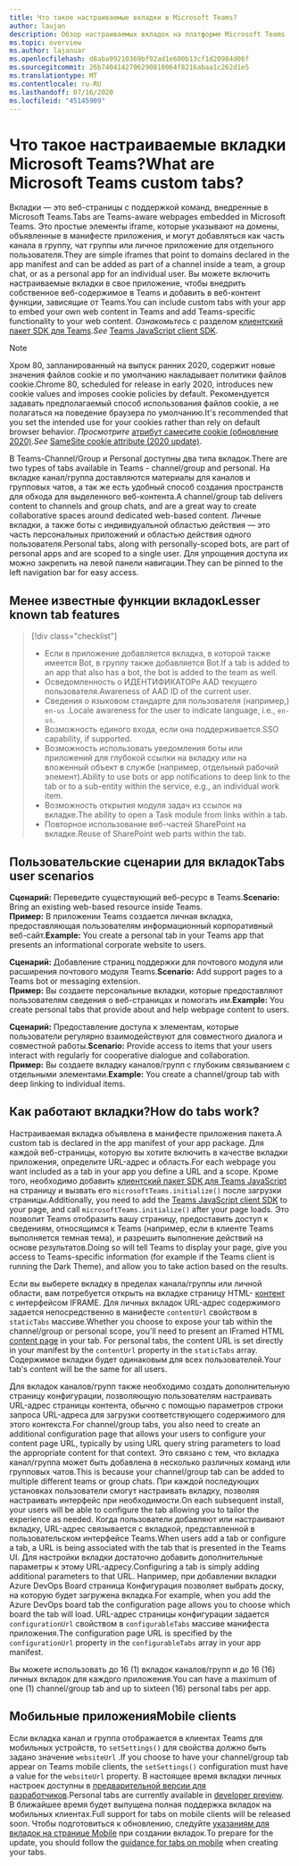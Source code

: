 ```yaml
---
title: Что такое настраиваемые вкладки в Microsoft Teams?
author: laujan
description: Обзор настраиваемых вкладок на платформе Microsoft Teams
ms.topic: overview
ms.author: lajanuar
ms.openlocfilehash: d8aba99210369bf92ad1e600b13cf1d20984d06f
ms.sourcegitcommit: 26b7404142706290810064f8216abaa1c262d1e5
ms.translationtype: MT
ms.contentlocale: ru-RU
ms.lasthandoff: 07/16/2020
ms.locfileid: "45145909"
---
```

# <a name="what-are-microsoft-teams-custom-tabs"></a><span data-ttu-id="ea5db-103">Что такое настраиваемые вкладки Microsoft Teams?</span><span class="sxs-lookup"><span data-stu-id="ea5db-103">What are Microsoft Teams custom tabs?</span></span>

<span data-ttu-id="ea5db-104">Вкладки — это веб-страницы с поддержкой команд, внедренные в Microsoft Teams.</span><span class="sxs-lookup"><span data-stu-id="ea5db-104">Tabs are Teams-aware webpages embedded in Microsoft Teams.</span></span> <span data-ttu-id="ea5db-105">Это простые элементы iframe, которые указывают на домены, объявленные в манифесте приложения, и могут добавляться как часть канала в группу, чат группы или личное приложение для отдельного пользователя.</span><span class="sxs-lookup"><span data-stu-id="ea5db-105">They are simple iframes that point to domains declared in the app manifest and can be added as part of a channel inside a team, a group chat, or as a personal app for an individual user.</span></span> <span data-ttu-id="ea5db-106">Вы можете включить настраиваемые вкладки в свое приложение, чтобы внедрить собственное веб-содержимое в Teams и добавить в веб-контент функции, зависящие от Teams.</span><span class="sxs-lookup"><span data-stu-id="ea5db-106">You can include custom tabs with your app to embed your own web content in Teams and add Teams-specific functionality to your web content.</span></span> <span data-ttu-id="ea5db-107">*Ознакомьтесь* с разделом [клиентский пакет SDK для Teams](/javascript/api/overview/msteams-client).</span><span class="sxs-lookup"><span data-stu-id="ea5db-107">*See* [Teams JavaScript client SDK](/javascript/api/overview/msteams-client).</span></span>

> [!NOTE]
> <span data-ttu-id="ea5db-108">Хром 80, запланированный на выпуск ранних 2020, содержит новые значения файлов cookie и по умолчанию накладывает политики файлов cookie.</span><span class="sxs-lookup"><span data-stu-id="ea5db-108">Chrome 80, scheduled for release in early 2020, introduces new cookie values and imposes cookie policies by default.</span></span> <span data-ttu-id="ea5db-109">Рекомендуется задавать предполагаемый способ использования файлов cookie, а не полагаться на поведение браузера по умолчанию.</span><span class="sxs-lookup"><span data-stu-id="ea5db-109">It's recommended that you set the intended use for your cookies rather than rely on default browser behavior.</span></span> <span data-ttu-id="ea5db-110">*Просмотрите* [атрибут самесите cookie (обновление 2020)](../resources/samesite-cookie-update.md).</span><span class="sxs-lookup"><span data-stu-id="ea5db-110">*See* [SameSite cookie attribute (2020 update)](../resources/samesite-cookie-update.md).</span></span>

<span data-ttu-id="ea5db-111">В Teams-Channel/Group и Personal доступны два типа вкладок.</span><span class="sxs-lookup"><span data-stu-id="ea5db-111">There are two types of tabs available in Teams - channel/group and personal.</span></span> <span data-ttu-id="ea5db-112">На вкладке канал/группа доставляются материалы для каналов и групповых чатов, а так же есть удобный способ создания пространств для обхода для выделенного веб-контента.</span><span class="sxs-lookup"><span data-stu-id="ea5db-112">A channel/group tab delivers content to channels and group chats, and are a great way to create collaborative spaces around dedicated web-based content.</span></span> <span data-ttu-id="ea5db-113">Личные вкладки, а также боты с индивидуальной областью действия — это часть персональных приложений и областью действия одного пользователя.</span><span class="sxs-lookup"><span data-stu-id="ea5db-113">Personal tabs, along with personally-scoped bots, are part of personal apps and are scoped to a single user.</span></span> <span data-ttu-id="ea5db-114">Для упрощения доступа их можно закрепить на левой панели навигации.</span><span class="sxs-lookup"><span data-stu-id="ea5db-114">They can be pinned to the left navigation bar for easy access.</span></span>

## <a name="lesser-known-tab-features"></a><span data-ttu-id="ea5db-115">Менее известные функции вкладок</span><span class="sxs-lookup"><span data-stu-id="ea5db-115">Lesser known tab features</span></span>

> [!div class="checklist"]
>
> * <span data-ttu-id="ea5db-116">Если в приложение добавляется вкладка, в которой также имеется Bot, в группу также добавляется Bot.</span><span class="sxs-lookup"><span data-stu-id="ea5db-116">If a tab is added to an app that also has a bot, the bot is added to the team as well.</span></span>
> * <span data-ttu-id="ea5db-117">Осведомленность о ИДЕНТИФИКАТОРе AAD текущего пользователя.</span><span class="sxs-lookup"><span data-stu-id="ea5db-117">Awareness of AAD ID of the current user.</span></span>
> * <span data-ttu-id="ea5db-118">Сведения о языковом стандарте для пользователя (например,) `en-us` .</span><span class="sxs-lookup"><span data-stu-id="ea5db-118">Locale awareness for the user to indicate language, i.e., `en-us`.</span></span> 
> * <span data-ttu-id="ea5db-119">Возможность единого входа, если она поддерживается.</span><span class="sxs-lookup"><span data-stu-id="ea5db-119">SSO capability, if supported.</span></span>
> * <span data-ttu-id="ea5db-120">Возможность использовать уведомления боты или приложений для глубокой ссылки на вкладку или на вложенный объект в службе (например, отдельный рабочий элемент).</span><span class="sxs-lookup"><span data-stu-id="ea5db-120">Ability to use bots or app notifications to deep link to the tab or to a sub-entity within the service, e.g., an individual work item.</span></span>
> * <span data-ttu-id="ea5db-121">Возможность открытия модуля задач из ссылок на вкладке.</span><span class="sxs-lookup"><span data-stu-id="ea5db-121">The ability to open a Task module from links within a tab.</span></span>
> * <span data-ttu-id="ea5db-122">Повторное использование веб-частей SharePoint на вкладке.</span><span class="sxs-lookup"><span data-stu-id="ea5db-122">Reuse of SharePoint web parts within the tab.</span></span>

## <a name="tabs-user-scenarios"></a><span data-ttu-id="ea5db-123">Пользовательские сценарии для вкладок</span><span class="sxs-lookup"><span data-stu-id="ea5db-123">Tabs user scenarios</span></span>

<span data-ttu-id="ea5db-124">**Сценарий:** Переведите существующий веб-ресурс в Teams.</span><span class="sxs-lookup"><span data-stu-id="ea5db-124">**Scenario:** Bring an existing web-based resource inside Teams.</span></span> \
<span data-ttu-id="ea5db-125">**Пример:** В приложении Teams создается личная вкладка, предоставляющая пользователям информационный корпоративный веб-сайт.</span><span class="sxs-lookup"><span data-stu-id="ea5db-125">**Example:** You create a personal tab in your Teams app that presents an informational corporate website to users.</span></span>

<span data-ttu-id="ea5db-126">**Сценарий:** Добавление страниц поддержки для почтового модуля или расширения почтового модуля Teams.</span><span class="sxs-lookup"><span data-stu-id="ea5db-126">**Scenario:** Add support pages to a Teams bot or messaging extension.</span></span> \
<span data-ttu-id="ea5db-127">**Пример:** Вы создаете персональные вкладки, которые предоставляют пользователям сведения о веб-страницах и помогать им.</span><span class="sxs-lookup"><span data-stu-id="ea5db-127">**Example:** You create personal tabs that provide about and help webpage content to users.</span></span>

<span data-ttu-id="ea5db-128">**Сценарий:** Предоставление доступа к элементам, которые пользователи регулярно взаимодействуют для совместного диалога и совместной работы.</span><span class="sxs-lookup"><span data-stu-id="ea5db-128">**Scenario:** Provide access to items that your users interact with regularly for cooperative dialogue and collaboration.</span></span> \
<span data-ttu-id="ea5db-129">**Пример:** Вы создаете вкладку каналов/групп с глубоким связыванием с отдельными элементами.</span><span class="sxs-lookup"><span data-stu-id="ea5db-129">**Example:** You create a channel/group tab with deep linking to individual items.</span></span>

## <a name="how-do-tabs-work"></a><span data-ttu-id="ea5db-130">Как работают вкладки?</span><span class="sxs-lookup"><span data-stu-id="ea5db-130">How do tabs work?</span></span>

<span data-ttu-id="ea5db-131">Настраиваемая вкладка объявлена в манифесте приложения пакета.</span><span class="sxs-lookup"><span data-stu-id="ea5db-131">A custom tab is declared in the app manifest of your app package.</span></span> <span data-ttu-id="ea5db-132">Для каждой веб-страницы, которую вы хотите включить в качестве вкладки приложения, определите URL-адрес и область.</span><span class="sxs-lookup"><span data-stu-id="ea5db-132">For each webpage you want included as a tab in your app you define a URL and a scope.</span></span> <span data-ttu-id="ea5db-133">Кроме того, необходимо добавить [клиентский пакет SDK для Teams JavaScript](/javascript/api/overview/msteams-client) на страницу и вызвать его `microsoftTeams.initialize()` после загрузки страницы.</span><span class="sxs-lookup"><span data-stu-id="ea5db-133">Additionally, you need to add the [Teams JavaScript client SDK](/javascript/api/overview/msteams-client) to your page, and call `microsoftTeams.initialize()` after your page loads.</span></span> <span data-ttu-id="ea5db-134">Это позволит Teams отобразить вашу страницу, предоставить доступ к сведениям, относящимся к Teams (например, если в клиенте Teams выполняется темная тема), и разрешить выполнение действий на основе результатов.</span><span class="sxs-lookup"><span data-stu-id="ea5db-134">Doing so will tell Teams to display your page, give you access to Teams-specific information (for example if the Teams client is running the Dark Theme), and allow you to take action based on the results.</span></span>

<span data-ttu-id="ea5db-135">Если вы выберете вкладку в пределах канала/группы или личной области, вам потребуется открыть на вкладке страницу HTML- [контент](~/tabs/how-to/create-tab-pages/content-page.md) с интерфейсом IFRAME. Для личных вкладок URL-адрес содержимого задается непосредственно в манифесте `contentUrl` свойством в `staticTabs` массиве.</span><span class="sxs-lookup"><span data-stu-id="ea5db-135">Whether you choose to expose your tab within the channel/group or personal scope, you'll need to present an IFramed HTML [content page](~/tabs/how-to/create-tab-pages/content-page.md) in your tab. For personal tabs, the content URL is set directly in your manifest by the `contentUrl` property in the `staticTabs` array.</span></span> <span data-ttu-id="ea5db-136">Содержимое вкладки будет одинаковым для всех пользователей.</span><span class="sxs-lookup"><span data-stu-id="ea5db-136">Your tab's content will be the same for all users.</span></span>

<span data-ttu-id="ea5db-137">Для вкладок каналов/групп также необходимо создать дополнительную страницу конфигурации, позволяющую пользователям настраивать URL-адрес страницы контента, обычно с помощью параметров строки запроса URL-адреса для загрузки соответствующего содержимого для этого контекста.</span><span class="sxs-lookup"><span data-stu-id="ea5db-137">For channel/group tabs, you also need to create an additional configuration page that allows your users to configure your content page URL, typically by using URL query string parameters to load the appropriate content for that context.</span></span> <span data-ttu-id="ea5db-138">Это связано с тем, что вкладка канал/группа может быть добавлена в несколько различных команд или групповых чатов.</span><span class="sxs-lookup"><span data-stu-id="ea5db-138">This is because your channel/group tab can be added to multiple different teams or group chats.</span></span> <span data-ttu-id="ea5db-139">При каждой последующих установках пользователи смогут настраивать вкладку, позволяя настраивать интерфейс при необходимости.</span><span class="sxs-lookup"><span data-stu-id="ea5db-139">On each subsequent install, your users will be able to configure the tab allowing you to tailor the experience as needed.</span></span> <span data-ttu-id="ea5db-140">Когда пользователи добавляют или настраивают вкладку, URL-адрес связывается с вкладкой, представленной в пользовательском интерфейсе Teams.</span><span class="sxs-lookup"><span data-stu-id="ea5db-140">When users add a tab or configure a tab, a URL is being associated with the tab that is presented in the Teams UI.</span></span> <span data-ttu-id="ea5db-141">Для настройки вкладки достаточно добавить дополнительные параметры к этому URL-адресу.</span><span class="sxs-lookup"><span data-stu-id="ea5db-141">Configuring a tab is simply adding additional parameters to that URL.</span></span> <span data-ttu-id="ea5db-142">Например, при добавлении вкладки Azure DevOps Board страница Конфигурация позволяет выбрать доску, на которую будет загружена вкладка.</span><span class="sxs-lookup"><span data-stu-id="ea5db-142">For example, when you add the Azure DevOps board tab the configuration page allows you to choose which board the tab will load.</span></span> <span data-ttu-id="ea5db-143">URL-адрес страницы конфигурации задается `configurationUrl` свойством в `configurableTabs` массиве манифеста приложения.</span><span class="sxs-lookup"><span data-stu-id="ea5db-143">The configuration page URL is specified by the  `configurationUrl` property in the `configurableTabs` array in your app manifest.</span></span>

<span data-ttu-id="ea5db-144">Вы можете использовать до 16 (1) вкладок каналов/групп и до 16 (16) личных вкладок для каждого приложения.</span><span class="sxs-lookup"><span data-stu-id="ea5db-144">You can have a maximum of one (1) channel/group tab and up to sixteen (16) personal tabs per app.</span></span>

## <a name="mobile-clients"></a><span data-ttu-id="ea5db-145">Мобильные приложения</span><span class="sxs-lookup"><span data-stu-id="ea5db-145">Mobile clients</span></span>

<span data-ttu-id="ea5db-146">Если вкладка канал и группа отображается в клиентах Teams для мобильных устройств, то `setSettings()` для свойства должно быть задано значение `websiteUrl` .</span><span class="sxs-lookup"><span data-stu-id="ea5db-146">If you choose to have your channel/group tab appear on Teams mobile clients, the `setSettings()` configuration must have a value for the `websiteUrl` property.</span></span> <span data-ttu-id="ea5db-147">В настоящее время вкладки личных настроек доступны в [предварительной версии для разработчиков](~/resources/dev-preview/developer-preview-intro.md).</span><span class="sxs-lookup"><span data-stu-id="ea5db-147">Personal tabs are currently available in [developer preview](~/resources/dev-preview/developer-preview-intro.md).</span></span> <span data-ttu-id="ea5db-148">В ближайшее время будет выпущена полная поддержка вкладок на мобильных клиентах.</span><span class="sxs-lookup"><span data-stu-id="ea5db-148">Full support for tabs on mobile clients will be released soon.</span></span> <span data-ttu-id="ea5db-149">Чтобы подготовиться к обновлению, следуйте [указаниям для вкладок на странице Mobile](~/tabs/design/tabs-mobile.md) при создании вкладок.</span><span class="sxs-lookup"><span data-stu-id="ea5db-149">To prepare for the update, you should follow the [guidance for tabs on mobile](~/tabs/design/tabs-mobile.md) when creating your tabs.</span></span>
